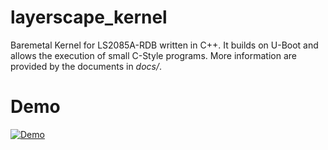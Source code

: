 # layerscape_kernel
Baremetal Kernel for LS2085A-RDB written in C++.
It builds on U-Boot and allows the execution of small C-Style programs.
More information are provided by the documents in *docs/*.

# Demo
[![Demo](http://img.youtube.com/vi/uBSYCNbhDUw/0.jpg)](https://www.youtube.com/watch?v=uBSYCNbhDUw&index=2&list=PLIQyCM45OxZ1qWWsDCDr13sBWCy7VoqzJ)
